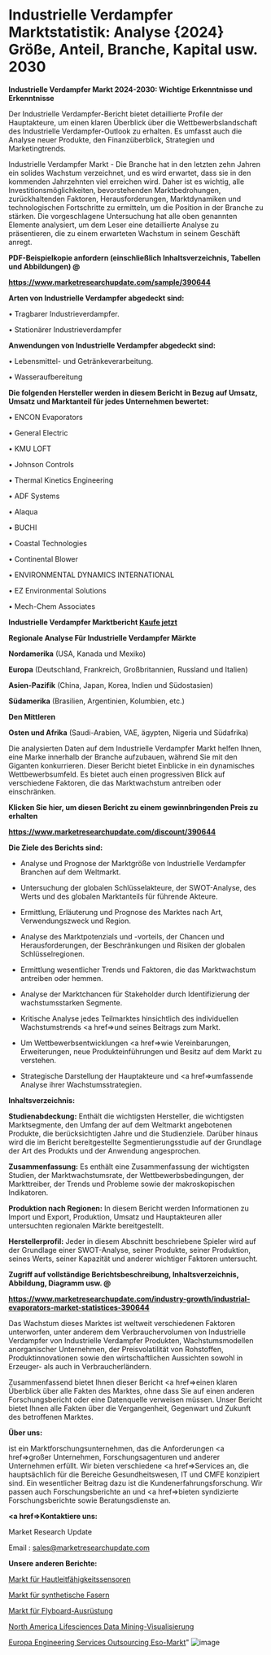 # Industrielle Verdampfer Marktstatistik: Analyse {2024} Größe, Anteil, Branche, Kapital usw. 2030

<strong>Industrielle Verdampfer Markt 2024-2030: Wichtige Erkenntnisse und Erkenntnisse</strong>

Der Industrielle Verdampfer-Bericht bietet detaillierte Profile der Hauptakteure, um einen klaren Überblick über die Wettbewerbslandschaft des Industrielle Verdampfer-Outlook zu erhalten. Es umfasst auch die Analyse neuer Produkte, den Finanzüberblick, Strategien und Marketingtrends.

Industrielle Verdampfer Markt - Die Branche hat in den letzten zehn Jahren ein solides Wachstum verzeichnet, und es wird erwartet, dass sie in den kommenden Jahrzehnten viel erreichen wird. Daher ist es wichtig, alle Investitionsmöglichkeiten, bevorstehenden Marktbedrohungen, zurückhaltenden Faktoren, Herausforderungen, Marktdynamiken und technologischen Fortschritte zu ermitteln, um die Position in der Branche zu stärken. Die vorgeschlagene Untersuchung hat alle oben genannten Elemente analysiert, um dem Leser eine detaillierte Analyse zu präsentieren, die zu einem erwarteten Wachstum in seinem Geschäft anregt.



<strong><b>PDF-Beispielkopie anfordern (einschließlich Inhaltsverzeichnis, Tabellen und Abbildungen) @ </b></strong>

<strong><a href=https://www.marketresearchupdate.com/sample/390644>

<strong>https://www.marketresearchupdate.com/sample/390644</u></a></strong></strong>



<strong>Arten von Industrielle Verdampfer abgedeckt sind:</strong>

• Tragbarer Industrieverdampfer.

• Stationärer Industrieverdampfer



<strong>Anwendungen von Industrielle Verdampfer abgedeckt sind:</strong>

• Lebensmittel- und Getränkeverarbeitung.

• Wasseraufbereitung



<strong>Die folgenden Hersteller werden in diesem Bericht in Bezug auf Umsatz, Umsatz und Marktanteil für jedes Unternehmen bewertet:</strong>

• ENCON Evaporators

• General Electric

• KMU LOFT

• Johnson Controls

• Thermal Kinetics Engineering

• ADF Systems

• Alaqua

• BUCHI

• Coastal Technologies

• Continental Blower

• ENVIRONMENTAL DYNAMICS INTERNATIONAL

• EZ Environmental Solutions

• Mech-Chem Associates



<strong>Industrielle Verdampfer Marktbericht <a href=https://www.marketresearchupdate.com/buynow/390644>Kaufe jetzt</a></strong>



<strong>Regionale Analyse Für Industrielle Verdampfer Märkte</strong>



<strong>Nordamerika</strong> (USA, Kanada und Mexiko)



<strong>Europa</strong> (Deutschland, Frankreich, Großbritannien, Russland und Italien)



<strong>Asien-Pazifik</strong> (China, Japan, Korea, Indien und Südostasien)



<strong>Südamerika</strong> (Brasilien, Argentinien, Kolumbien, etc.)



<strong>Den Mittleren</strong> 

<strong>Osten und Afrika</strong> (Saudi-Arabien, VAE, ägypten, Nigeria und Südafrika)

Die analysierten Daten auf dem Industrielle Verdampfer Markt helfen Ihnen, eine Marke innerhalb der Branche aufzubauen, während Sie mit den Giganten konkurrieren. Dieser Bericht bietet Einblicke in ein dynamisches Wettbewerbsumfeld. Es bietet auch einen progressiven Blick auf verschiedene Faktoren, die das Marktwachstum antreiben oder einschränken.



<strong>Klicken Sie hier, um diesen Bericht zu einem gewinnbringenden Preis zu erhalten
</strong>

<strong><a href=https://www.marketresearchupdate.com/discount/390644>https://www.marketresearchupdate.com/discount/390644</b></u></strong></a>



<strong>Die Ziele des Berichts sind:</strong>

- Analyse und Prognose der Marktgröße von Industrielle Verdampfer Branchen auf dem Weltmarkt.

- Untersuchung der globalen Schlüsselakteure, der SWOT-Analyse, des Werts und des globalen Marktanteils für führende Akteure.

- Ermittlung, Erläuterung und Prognose des Marktes nach Art, Verwendungszweck und Region.

- Analyse des Marktpotenzials und -vorteils, der Chancen und Herausforderungen, der Beschränkungen und Risiken der globalen Schlüsselregionen.

- Ermittlung wesentlicher Trends und Faktoren, die das Marktwachstum antreiben oder hemmen.

- Analyse der Marktchancen für Stakeholder durch Identifizierung der wachstumsstarken Segmente.

- Kritische Analyse jedes Teilmarktes hinsichtlich des individuellen Wachstumstrends <a href=>und</a> seines Beitrags zum Markt.

- Um Wettbewerbsentwicklungen <a href=>wie</a> Vereinbarungen, Erweiterungen, neue Produkteinführungen und Besitz auf dem Markt zu verstehen.

- Strategische Darstellung der Hauptakteure und <a href=>umfas</a>sende Analyse ihrer Wachstumsstrategien.



<strong>Inhaltsverzeichnis:</strong>



<strong>Studienabdeckung:</strong> Enthält die wichtigsten Hersteller, die wichtigsten Marktsegmente, den Umfang der auf dem Weltmarkt angebotenen Produkte, die berücksichtigten Jahre und die Studienziele. Darüber hinaus wird die im Bericht bereitgestellte Segmentierungsstudie auf der Grundlage der Art des Produkts und der Anwendung angesprochen.



<strong>Zusammenfassung:</strong> Es enthält eine Zusammenfassung der wichtigsten Studien, der Marktwachstumsrate, der Wettbewerbsbedingungen, der Markttreiber, der Trends und Probleme sowie der makroskopischen Indikatoren.



<strong>Produktion nach Regionen:</strong> In diesem Bericht werden Informationen zu Import und Export, Produktion, Umsatz und Hauptakteuren aller untersuchten regionalen Märkte bereitgestellt.



<strong>Herstellerprofil:</strong> Jeder in diesem Abschnitt beschriebene Spieler wird auf der Grundlage einer SWOT-Analyse, seiner Produkte, seiner Produktion, seines Werts, seiner Kapazität und anderer wichtiger Faktoren untersucht.



<strong><b>Zugriff auf vollständige Berichtsbeschreibung, Inhaltsverzeichnis, Abbildung, Diagramm usw. @ </b></strong>

<strong><a href=https://www.marketresearchupdate.com/industry-growth/industrial-evaporators-market-statistices-390644>https://www.marketresearchupdate.com/industry-growth/industrial-evaporators-market-statistices-390644</a></strong>

Das Wachstum dieses Marktes ist weltweit verschiedenen Faktoren unterworfen, unter anderem dem Verbrauchervolumen von Industrielle Verdampfer von Industrielle Verdampfer Produkten, Wachstumsmodellen anorganischer Unternehmen, der Preisvolatilität von Rohstoffen, Produktinnovationen sowie den wirtschaftlichen Aussichten sowohl in Erzeuger- als auch in Verbraucherländern.

Zusammenfassend bietet Ihnen dieser Bericht <a href=>einen</a> klaren Überblick über alle Fakten des Marktes, ohne dass Sie auf einen anderen Forschungsbericht oder eine Datenquelle verweisen müssen. Unser Bericht bietet Ihnen alle Fakten über die Vergangenheit, Gegenwart und Zukunft des betroffenen Marktes.



<strong>Über uns:</strong>

 ist ein Marktforschungsunternehmen, das die Anforderungen <a href=>großer</a> Unternehmen, Forschungsagenturen und anderer Unternehmen erfüllt. Wir bieten verschiedene <a href=>Services</a> an, die hauptsächlich für die Bereiche Gesundheitswesen, IT und CMFE konzipiert sind. Ein wesentlicher Beitrag dazu ist die Kundenerfahrungsforschung. Wir passen auch Forschungsberichte an und <a href=>bieten</a> syndizierte Forschungsberichte sowie Beratungsdienste an.



<strong><a href=>Kontaktiere uns:</a></strong>

Market Research Update

Email : sales@marketresearchupdate.com



<strong>Unsere anderen Berichte:</strong>

<a href=https://www.linkedin.com/pulse/skin-conductance-sensor-market-2023-latest-trending>Markt für Hautleitfähigkeitssensoren</a>

<a href=https://www.linkedin.com/pulse/synthetic-fibers-market-size-historical-growth-analysis>Markt für synthetische Fasern</a>

<a href=https://www.linkedin.com/pulse/flyboarding-equipment-market-sizing-up-anticipating-trends>Markt für Flyboard-Ausrüstung</a>

<a href=https://www.linkedin.com/pulse/north-america-lifesciences-data-mining-visualization>North America Lifesciences Data Mining-Visualisierung</a>

<a href=https://www.linkedin.com/pulse/europe-engineering-services-outsourcing-eso-market-continues>Europa Engineering Services Outsourcing Eso-Markt</a>"
![image](https://github.com/Gayatrikarjule/Market-Analysis-361/assets/97346546/e3ad4023-c959-4563-81cc-21d923088c95)
